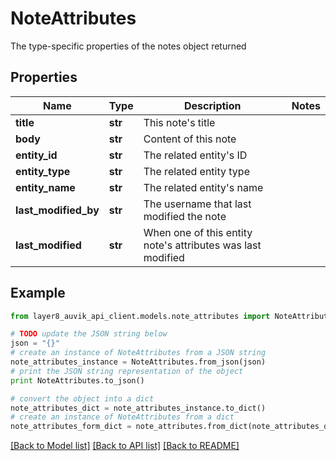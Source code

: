 # NoteAttributes

The type-specific properties of the notes object returned

## Properties
Name | Type | Description | Notes
------------ | ------------- | ------------- | -------------
**title** | **str** | This note&#39;s title | 
**body** | **str** | Content of this note | 
**entity_id** | **str** | The related entity&#39;s ID | 
**entity_type** | **str** | The related entity type | 
**entity_name** | **str** | The related entity&#39;s name | 
**last_modified_by** | **str** | The username that last modified the note | 
**last_modified** | **str** | When one of this entity note&#39;s attributes was last modified | 

## Example

```python
from layer8_auvik_api_client.models.note_attributes import NoteAttributes

# TODO update the JSON string below
json = "{}"
# create an instance of NoteAttributes from a JSON string
note_attributes_instance = NoteAttributes.from_json(json)
# print the JSON string representation of the object
print NoteAttributes.to_json()

# convert the object into a dict
note_attributes_dict = note_attributes_instance.to_dict()
# create an instance of NoteAttributes from a dict
note_attributes_form_dict = note_attributes.from_dict(note_attributes_dict)
```
[[Back to Model list]](../README.md#documentation-for-models) [[Back to API list]](../README.md#documentation-for-api-endpoints) [[Back to README]](../README.md)


